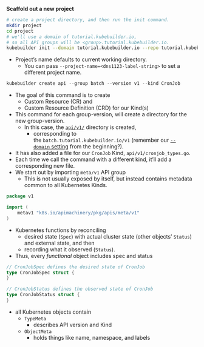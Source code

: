 **Scaffold out a new project**
```bash
# create a project directory, and then run the init command. 
mkdir project 
cd project 
# we'll use a domain of tutorial.kubebuilder.io, 
# so all API groups will be <group>.tutorial.kubebuilder.io. 
kubebuilder init --domain tutorial.kubebuilder.io --repo tutorial.kubebuilder.io/project
```
- Project’s name defaults to current working directory. 
	- You can pass `--project-name=<dns1123-label-string>` to set a different project name.

```go
kubebuilder create api --group batch --version v1 --kind CronJob
```
- The goal of this command is to create 
	- Custom Resource (CR) and 
	- Custom Resource Definition (CRD) for our Kind(s)
- This command for each group-version, will create a directory for the new group-version.
	- In this case, the [`api/v1/`](https://sigs.k8s.io/kubebuilder/docs/book/src/cronjob-tutorial/testdata/project/api/v1) directory is created, 
		- corresponding to the `batch.tutorial.kubebuilder.io/v1` (remember our [`--domain` setting](https://book.kubebuilder.io/cronjob-tutorial/cronjob-tutorial#scaffolding-out-our-project) from the beginning?).
- It has also added a file for our `CronJob` Kind, `api/v1/cronjob_types.go`. 
- Each time we call the command with a different kind, it’ll add a corresponding new file.
- We start out by importing `meta/v1` API group
	- This is not usually exposed by itself, but instead contains metadata common to all Kubernetes Kinds.
```go
package v1

import (
	metav1 "k8s.io/apimachinery/pkg/apis/meta/v1"
)
```
- Kubernetes functions by reconciling 
	- desired state (`Spec`) with actual cluster state (other objects’ `Status`) and external state, and then 
	- recording what it observed (`Status`). 
- Thus, every _functional_ object includes spec and status
```go
// CronJobSpec defines the desired state of CronJob 
type CronJobSpec struct { 
} 

// CronJobStatus defines the observed state of CronJob 
type CronJobStatus struct { 
}
```

- all Kubernetes objects contain 
	- `TypeMeta` 
		- describes API version and Kind
	- `ObjectMeta`
		- holds things like name, namespace, and labels



